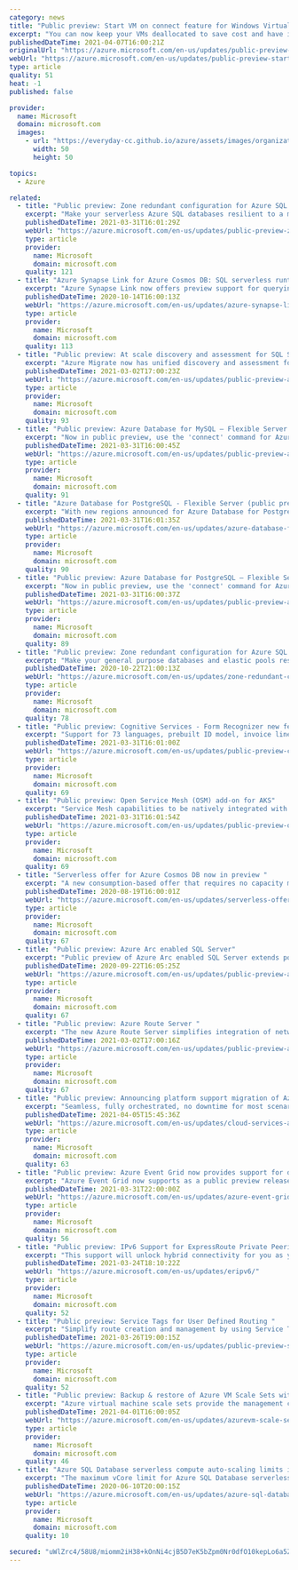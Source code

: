```yaml
---
category: news
title: "Public preview: Start VM on connect feature for Windows Virtual Desktop "
excerpt: "You can now keep your VMs deallocated to save cost and have it automatically start up when a user connects."
publishedDateTime: 2021-04-07T16:00:21Z
originalUrl: "https://azure.microsoft.com/en-us/updates/public-preview-start-vm-on-connect-feature-for-windows-virtual-desktop/"
webUrl: "https://azure.microsoft.com/en-us/updates/public-preview-start-vm-on-connect-feature-for-windows-virtual-desktop/"
type: article
quality: 51
heat: -1
published: false

provider:
  name: Microsoft
  domain: microsoft.com
  images:
    - url: "https://everyday-cc.github.io/azure/assets/images/organizations/microsoft.com-50x50.jpg"
      width: 50
      height: 50

topics:
  - Azure

related:
  - title: "Public preview: Zone redundant configuration for Azure SQL Database serverless compute tier"
    excerpt: "Make your serverless Azure SQL databases resilient to a much larger set of failures, including catastrophic datacenter outages, without any changes of the application logic by selecting zone redundancy."
    publishedDateTime: 2021-03-31T16:01:29Z
    webUrl: "https://azure.microsoft.com/en-us/updates/public-preview-zone-redundant-configuration-for-azure-sql-database-serverless-compute-tier/"
    type: article
    provider:
      name: Microsoft
      domain: microsoft.com
    quality: 121
  - title: "Azure Synapse Link for Azure Cosmos DB: SQL serverless runtime support in preview"
    excerpt: "Azure Synapse Link now offers preview support for querying Azure Cosmos DB data with Synapse SQL serverless."
    publishedDateTime: 2020-10-14T16:00:13Z
    webUrl: "https://azure.microsoft.com/en-us/updates/azure-synapse-link-for-azure-cosmos-db-sql-serverless-runtime-support-in-preview/"
    type: article
    provider:
      name: Microsoft
      domain: microsoft.com
    quality: 113
  - title: "Public preview: At scale discovery and assessment for SQL Server migration to Azure SQL"
    excerpt: "Azure Migrate now has unified discovery and assessment for SQL Server natively within the Azure Migrate experience. "
    publishedDateTime: 2021-03-02T17:00:23Z
    webUrl: "https://azure.microsoft.com/en-us/updates/public-preview-at-scale-discovery-and-assessment-for-sql-server-migration-to-azure-sql/"
    type: article
    provider:
      name: Microsoft
      domain: microsoft.com
    quality: 93
  - title: "Public preview: Azure Database for MySQL – Flexible Server now connects with Azure CLI"
    excerpt: "Now in public preview, use the 'connect' command for Azure CLI for Azure Database for MySQL - Flexible Server to test connections and run basic queries."
    publishedDateTime: 2021-03-31T16:00:45Z
    webUrl: "https://azure.microsoft.com/en-us/updates/public-preview-azure-database-for-mysql-flexible-server-now-connects-with-azure-cli/"
    type: article
    provider:
      name: Microsoft
      domain: microsoft.com
    quality: 91
  - title: "Azure Database for PostgreSQL - Flexible Server (public preview) available in new regions"
    excerpt: "With new regions announced for Azure Database for PostgreSQL – Flexible Server, you can control multiple configuration parameters for fine-grained database tuning with a simpler developer experience to accelerate end-to-end deployment."
    publishedDateTime: 2021-03-31T16:01:35Z
    webUrl: "https://azure.microsoft.com/en-us/updates/azure-database-for-postgresql-flexible-server-public-preview-available-in-new-regions/"
    type: article
    provider:
      name: Microsoft
      domain: microsoft.com
    quality: 90
  - title: "Public preview: Azure Database for PostgreSQL – Flexible Server now connects with Azure CLI"
    excerpt: "Now in public preview, use the 'connect' command for Azure CLI for Azure Database for PostgreSQL - Flexible Server to test connections and run basic queries."
    publishedDateTime: 2021-03-31T16:00:37Z
    webUrl: "https://azure.microsoft.com/en-us/updates/public-preview-azure-database-for-postgresql-flexible-server-now-connects-with-azure-cli/"
    type: article
    provider:
      name: Microsoft
      domain: microsoft.com
    quality: 89
  - title: "Public preview: Zone redundant configuration for Azure SQL DB general purpose tier"
    excerpt: "Make your general purpose databases and elastic pools resilient to a much larger set of failures, including catastrophic datacenter outages, without any changes of the application logic by selecting zone redundancy."
    publishedDateTime: 2020-10-22T21:00:13Z
    webUrl: "https://azure.microsoft.com/en-us/updates/zone-redundant-configuration-for-azure-sql-db-general-purpose-tier/"
    type: article
    provider:
      name: Microsoft
      domain: microsoft.com
    quality: 78
  - title: "Public preview: Cognitive Services - Form Recognizer new features"
    excerpt: "Support for 73 languages, prebuilt ID model, invoice line item extraction, tagging as table, and lots more - Now in Azure Form Recognizer public preview, part of Azure Cognitive Services "
    publishedDateTime: 2021-03-31T16:01:00Z
    webUrl: "https://azure.microsoft.com/en-us/updates/public-preview-cognitive-services-form-recognizer-new-features/"
    type: article
    provider:
      name: Microsoft
      domain: microsoft.com
    quality: 69
  - title: "Public preview: Open Service Mesh (OSM) add-on for AKS"
    excerpt: "Service Mesh capabilities to be natively integrated with AKS via the Open Service Mesh add-on."
    publishedDateTime: 2021-03-31T16:01:54Z
    webUrl: "https://azure.microsoft.com/en-us/updates/public-preview-open-service-mesh-osm-addon-for-aks/"
    type: article
    provider:
      name: Microsoft
      domain: microsoft.com
    quality: 69
  - title: "Serverless offer for Azure Cosmos DB now in preview "
    excerpt: "A new consumption-based offer that requires no capacity management is now available"
    publishedDateTime: 2020-08-19T16:00:01Z
    webUrl: "https://azure.microsoft.com/en-us/updates/serverless-offer-for-azure-cosmos-db-now-in-public-preview/"
    type: article
    provider:
      name: Microsoft
      domain: microsoft.com
    quality: 67
  - title: "Public preview: Azure Arc enabled SQL Server"
    excerpt: "Public preview of Azure Arc enabled SQL Server extends power of Azure to SQL servers hosted on-premises or in other public clouds."
    publishedDateTime: 2020-09-22T16:05:25Z
    webUrl: "https://azure.microsoft.com/en-us/updates/public-preview-azure-arc-enabled-sql-server/"
    type: article
    provider:
      name: Microsoft
      domain: microsoft.com
    quality: 67
  - title: "Public preview: Azure Route Server "
    excerpt: "The new Azure Route Server simplifies integration of network virtual appliance into your Azure virtual network."
    publishedDateTime: 2021-03-02T17:00:16Z
    webUrl: "https://azure.microsoft.com/en-us/updates/public-preview-azure-route-server/"
    type: article
    provider:
      name: Microsoft
      domain: microsoft.com
    quality: 67
  - title: "Public preview: Announcing platform support migration of Azure Cloud Services (classic) to Azure Resource Manager"
    excerpt: "Seamless, fully orchestrated, no downtime for most scenarios and minimal effort migration path for your existing Cloud Services (classic) deployments."
    publishedDateTime: 2021-04-05T15:45:36Z
    webUrl: "https://azure.microsoft.com/en-us/updates/cloud-services-arm-migration/"
    type: article
    provider:
      name: Microsoft
      domain: microsoft.com
    quality: 63
  - title: "Public preview: Azure Event Grid now provides support for delivery headers and additional advanced filters among other updates"
    excerpt: "Azure Event Grid now supports as a public preview release additional advanced filters, setting customer headers on requests delivering events, configuring TTL on messages delivered to Azure Storage Queues, and setting system-assigned managed identities on regional System Topics."
    publishedDateTime: 2021-03-31T22:00:00Z
    webUrl: "https://azure.microsoft.com/en-us/updates/azure-event-grid-now-provides-support-for-delivery-headers-and-additional-advanced-filters-among-other-updates/"
    type: article
    provider:
      name: Microsoft
      domain: microsoft.com
    quality: 56
  - title: "Public preview: IPv6 Support for ExpressRoute Private Peering"
    excerpt: "This support will unlock hybrid connectivity for you as you expand into new, IPv6-dependent markets or transition to IPv6 in your own networks."
    publishedDateTime: 2021-03-24T18:10:22Z
    webUrl: "https://azure.microsoft.com/en-us/updates/eripv6/"
    type: article
    provider:
      name: Microsoft
      domain: microsoft.com
    quality: 52
  - title: "Public preview: Service Tags for User Defined Routing "
    excerpt: "Simplify route creation and management by using Service Tags to represent multiple IP ranges in a single route. Utilize over 60 tags representing ranges for Microsoft and Azure service. "
    publishedDateTime: 2021-03-26T19:00:15Z
    webUrl: "https://azure.microsoft.com/en-us/updates/public-preview-service-tags-for-user-defined-routing/"
    type: article
    provider:
      name: Microsoft
      domain: microsoft.com
    quality: 52
  - title: "Public preview: Backup & restore of Azure VM Scale Sets with uniform and flexible orchestration is now supported"
    excerpt: "Azure virtual machine scale sets provide the management capabilities for applications that run across many VMs, automatic scaling of resources, and load balancing of traffic. Scale set orchestration modes allow you to have greater control over how virtual machine instances are managed by the scale set.\n\n"
    publishedDateTime: 2021-04-01T16:00:05Z
    webUrl: "https://azure.microsoft.com/en-us/updates/azurevm-scale-sets-with-uniform-flexible-orchestration/"
    type: article
    provider:
      name: Microsoft
      domain: microsoft.com
    quality: 46
  - title: "Azure SQL Database serverless compute auto-scaling limits increase more than twofold"
    excerpt: "The maximum vCore limit for Azure SQL Database serverless has increased over twofold to 40 vCores. The higher limits provide greater compute auto-scaling headroom for serverless databases with more demanding workloads. "
    publishedDateTime: 2020-06-10T20:00:15Z
    webUrl: "https://azure.microsoft.com/en-us/updates/azure-sql-database-serverless-increases-compute-autoscaling-limits-over-2x/"
    type: article
    provider:
      name: Microsoft
      domain: microsoft.com
    quality: 10

secured: "uWlZrc4/58U8/miomm2iH38+kOnNi4cjB5D7eK5bZpm0Nr0dfO10kepLo6a5Zzgf5tOXJIyzFhRcS49CposQNIvx5BcsUkrPwM9eXjEfkgjcZnIlXQUuGieVT9rOIt/TSD3rYyWPqasiLUtsrwxzuBMb4YepXGb37nAP5zlK6WV3OEcBA8DnIZI4gjOX43YFAAiX8KJswW2xfLJkDJOPFblVQTK7l/vh7yYkoNpjJ6WNjiLQxXs5gBbuZr6MLiKPPkMg5GyFDnvwH2JVD+k8n5pv63RATk2ftb3vy/vpOj17mzksvipSmMUj+Ap5ptWFYTM1pTqoRyxFBSC5XjgP6X9QLbMn9izkf5vc31GqqWI=;tQTcEqDsd3m6mnQP92a86w=="
---
```


